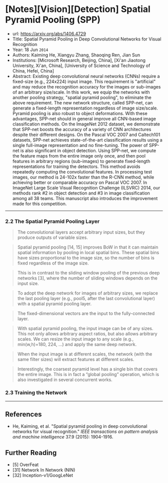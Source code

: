 # [Notes][Vision][Detection] Spatial Pyramid Pooling (SPP)

* url: https://arxiv.org/abs/1406.4729
* Title: Spatial Pyramid Pooling in Deep Convolutional Networks for Visual Recognition
* Year: 18 Jun `2014`
* Authors: Kaiming He, Xiangyu Zhang, Shaoqing Ren, Jian Sun
* Institutions: [Microsoft Research, Beijing, China], [Xi'an Jiaotong University, Xi'an, China], [University of Science and Technology of China, Hefei, China]
* Abstract: Existing deep convolutional neural networks (CNNs) require a fixed-size (e.g., 224x224) input image. This requirement is "artificial" and may reduce the recognition accuracy for the images or sub-images of an arbitrary size/scale. In this work, we equip the networks with another pooling strategy, "spatial pyramid pooling", to eliminate the above requirement. The new network structure, called SPP-net, can generate a fixed-length representation regardless of image size/scale. Pyramid pooling is also robust to object deformations. With these advantages, SPP-net should in general improve all CNN-based image classification methods. On the ImageNet 2012 dataset, we demonstrate that SPP-net boosts the accuracy of a variety of CNN architectures despite their different designs. On the Pascal VOC 2007 and Caltech101 datasets, SPP-net achieves state-of-the-art classification results using a single full-image representation and no fine-tuning. The power of SPP-net is also significant in object detection. Using SPP-net, we compute the feature maps from the entire image only once, and then pool features in arbitrary regions (sub-images) to generate fixed-length representations for training the detectors. This method avoids repeatedly computing the convolutional features. In processing test images, our method is 24-102x faster than the R-CNN method, while achieving better or comparable accuracy on Pascal VOC 2007. In ImageNet Large Scale Visual Recognition Challenge (ILSVRC) 2014, our methods rank #2 in object detection and #3 in image classification among all 38 teams. This manuscript also introduces the improvement made for this competition.

----------------------------------------------------------------------------------------------------

### 2.2 The Spatial Pyramid Pooling Layer

> The convolutional layers accept arbitrary input sizes, but they produce outputs of variable sizes.

> Spatial pyramid pooling [14, 15] improves BoW in that it can maintain spatial information by pooling in local spatial bins. These spatial bins have sizes proportional to the image size, so the number of bins is fixed regardless of the image size.

> This is in contrast to the sliding window pooling of the previous deep networks [3], where the number of sliding windows depends on the input size.

> To adopt the deep network for images of arbitrary sizes, we replace the last pooling layer (e.g., pool5, after the last convolutional layer) with a spatial pyramid pooling layer.

> The fixed-dimensional vectors are the input to the fully-connected layer.

> With spatial pyramid pooling, the input image can be of any sizes. This not only allows arbitrary aspect ratios, but also allows arbitrary scales. We can resize the input image to any scale (e.g., min(w,h)=180, 224, ...) and apply the same deep network.

> When the input image is at different scales, the network (with the same filter sizes) will extract features at different scales.

> Interestingly, the coarsest pyramid level has a single bin that covers the entire image. This is in fact a “global pooling” operation, which is also investigated in several concurrent works.

### 2.3 Training the Network

----------------------------------------------------------------------------------------------------

## References

* He, Kaiming, et al. "Spatial pyramid pooling in deep convolutional networks for visual recognition." *IEEE transactions on pattern analysis and machine intelligence* 37.9 (2015): 1904-1916.

## Further Reading

* [5] OverFeat
* [31] Network In Network (NIN)
* [32] Inception-v1/GoogLeNet

